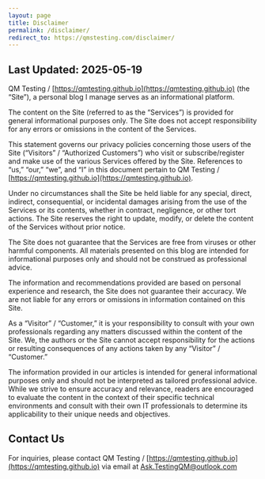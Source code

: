 ```yaml
---
layout: page
title: Disclaimer
permalink: /disclaimer/
redirect_to: https://qmstesting.com/disclaimer/
---
```


## Last Updated: 2025-05-19

QM Testing / [https://qmtesting.github.io](https://qmtesting.github.io) (the “Site”), a personal blog I manage serves as an informational platform.

The content on the Site (referred to as the “Services”) is provided for general informational purposes only. The Site does not accept responsibility for any errors or omissions in the content of the Services.

This statement governs our privacy policies concerning those users of the Site (“Visitors” / “Authorized Customers”) who visit or subscribe/register and make use of the various Services offered by the Site. References to “us,” “our,” “we”, and “I” in this document pertain to QM Testing / [https://qmtesting.github.io](https://qmtesting.github.io).

Under no circumstances shall the Site be held liable for any special, direct, indirect, consequential, or incidental damages arising from the use of the Services or its contents, whether in contract, negligence, or other tort actions. The Site reserves the right to update, modify, or delete the content of the Services without prior notice.

The Site does not guarantee that the Services are free from viruses or other harmful components. All materials presented on this blog are intended for informational purposes only and should not be construed as professional advice.

The information and recommendations provided are based on personal experience and research, the Site does not guarantee their accuracy. We are not liable for any errors or omissions in information contained on this Site.

As a “Visitor” / “Customer,” it is your responsibility to consult with your own professionals regarding any matters discussed within the content of the Site. We, the authors or the Site cannot accept responsibility for the actions or resulting consequences of any actions taken by any “Visitor” / “Customer.”

The information provided in our articles is intended for general informational purposes only and should not be interpreted as tailored professional advice. While we strive to ensure accuracy and relevance, readers are encouraged to evaluate the content in the context of their specific technical environments and consult with their own IT professionals to determine its applicability to their unique needs and objectives.

## Contact Us

For inquiries, please contact QM Testing / [https://qmtesting.github.io](https://qmtesting.github.io) via email at Ask.TestingQM@outlook.com

<style>
  @media only screen and (min-width: 820px) and (max-width: 2000px) {
  /* Indent Content  */  
  .site-name {
    margin-top: -10px;
  }  

 .page {
    width: 800px;
    margin-left: 100px;
    margin-right: 50px;
  }
  } /*End Desktop */

  @media only screen and (max-width: 780px) { 
    .page {
    margin-left: 15px;
    margin-right: 20px;
    }

  } /* End Mobile */  
</style>
